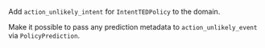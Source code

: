 Add `action_unlikely_intent` for `IntentTEDPolicy` to the domain.

Make it possible to pass any prediction metadata to `action_unlikely_event` via `PolicyPrediction`.